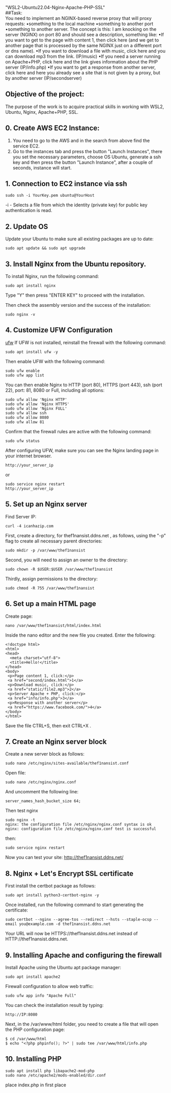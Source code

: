 "WSL2-Ubuntu22.04-Nginx-Apache-PHP-SSL" 
<br>
##Task: <br>
You need to implement an NGINX-based reverse proxy that will proxy requests:
•something to the local machine
•something to another port
•something to another server.
The concept is this:
I am knocking on the server (NGINX) on port 80 and should see a description, something like:
•If you want to get to the page with content 1, then click here (and we get to another page that is processed by the same NGINX just on a different port or dns name).
•If you want to download a file with music, click here and you can download mp3 from the link. (IP/music)
•If you need a server running on Apache+PHP, click here and the link gives information about the PHP server (IP/info.php)
•If you want to get a response from another server, click here and here you already see a site that is not given by a proxy, but by another server (IP/secondserver)<br>

 ## Objective of the project: <br>
 The purpose of the work is to acquire practical skills in working with WSL2, Ubuntu, Nginx, Apache+PHP, SSL.  <br>
 
 ## 0. Create AWS EC2 Instance:
  1. You need to go to the AWS and in the search from above find the service EC2.
  2. Go to the instances tab and press the button "Launch Instances", there you set the necessary parameters, choose OS Ubuntu,
  generate a ssh key and then press the button "Launch Instance", after a couple of seconds, instance will start.
  
  ## 1. Connection to EC2 instance via ssh
  ```
  sudo ssh -i YourKey.pem ubuntu@YourHost
  ```
  -i - Selects a file from which the identity (private key) for public key authentication is read.
  
  ## 2. Update OS
  Update your Ubuntu to make sure all existing packages are up to date:
  ```
  sudo apt update && sudo apt upgrade
  ```
  
  ## 3. Install Nginx from the Ubuntu repository.
  To install Nginx, run the following command:
  ```
  sudo apt install nginx
  ```
  Type "Y" then press "ENTER KEY" to proceed with the installation.

  Then check the assembly version and the success of the installation:
  ```
  sudo nginx -v
  ```
  ## 4. Customize UFW Configuration
  [ufw](https://www.digitalocean.com/community/tutorials/how-to-set-up-a-firewall-with-ufw-on-ubuntu-18-04-ru)
  If UFW is not installed, reinstall the firewall with the following command:
  ```
  sudo apt install ufw -y
  ```
  Then enable UFW with the following command:
  ```
  sudo ufw enable
  sudo ufw app list
  ```
  You can then enable Nginx to HTTP (port 80), HTTPS (port 443), ssh (port 22), port: 81, 8080 or Full, including all options:
  ```
  sudo ufw allow 'Nginx HTTP'
  sudo ufw allow 'Nginx HTTPS'
  sudo ufw allow 'Nginx FULL'
  sudo ufw allow ssh
  sudo ufw allow 8080
  sudo ufw allow 81
  ```
  
  Confirm that the firewall rules are active with the following command:
  ```
  sudo ufw status
  ```
  After configuring UFW, make sure you can see the Nginx landing page in your internet browser.
  ```
  http://your_server_ip
  ```
  or 
  ```
  sudo service nginx restart
  http://your_server_ip
  ```
  
  ## 5. Set up an Nginx server
  Find Server IP: 
  ```
  curl -4 icanhazip.com
  ```
  
  First, create a directory, for thef1nansist.ddns.net , as follows, using the "-p" flag to create all necessary parent directories:
  ```
  sudo mkdir -p /var/www/thef1nansist
  ```
  Second, you will need to assign an owner to the directory:
  ```
  sudo chown -R $USER:$USER /var/www/thef1nansist
  ```
  Thirdly, assign permissions to the directory:
  ```
  sudo chmod -R 755 /var/www/thef1nansist
  ```
  
  ## 6. Set up a main HTML page
  
  Create page:
  ```
  nano /var/www/thef1nansist/html/index.html
  ```
  Inside the nano editor and the new file you created. Enter the following:
  ```
<!doctype html>
<html>
<head>
    <meta charset="utf-8">
    <title>Hello!</title>
</head>
<body>
   <p>Page content 1, click:</p>
   <a href="second/index.html">1</a>
   <p>Download music, click:</p>
   <a href="static/file2.mp3">2</a>
   <p>Server Apache + PHP, click:</p>
   <a href="info/info.php">3</a>
   <p>Response with another server</p>
   <a href="https://www.facebook.com/">4</a>
</body>
</html>
  ```
  Save the file CTRL+S, then exit CTRL+X .
  
  ## 7. Create an Nginx server block
  
  Create a new server block as follows:
  ```
  sudo nano /etc/nginx/sites-available/thef1nansist.conf
  ```
  
  Open file:
  ```
  sudo nano /etc/nginx/nginx.conf
  ```
  And uncomment the following line:
  ```
  server_names_hash_bucket_size 64;
  ```
  Then test nginx 
  ```
  sudo nginx -t
  nginx: the configuration file /etc/nginx/nginx.conf syntax is ok
  nginx: configuration file /etc/nginx/nginx.conf test is successful
  ```
  then: 
  ```
  sudo service nginx restart 
  ```
  Now you can test your site: http://thef1nansist.ddns.net/
  
  ## 8. Nginx + Let's Encrypt SSL certificate
  First install the certbot package as follows:
  ```
  sudo apt install python3-certbot-nginx -y
  ```
  Once installed, run the following command to start generating the certificate:
  ```
  sudo certbot --nginx --agree-tos --redirect --hsts --staple-ocsp --email you@example.com -d thef1nansist.ddns.net
  ```
  Your URL will now be HTTPS://thef1nansist.ddns.net instead of HTTP://thef1nansist.ddns.net.
  
  ## 9. Installing Apache and configuring the firewall
  Install Apache using the Ubuntu apt package manager:
  ```
  sudo apt install apache2
  ```
  Firewall configuration to allow web traffic:
  ```
  sudo ufw app info "Apache Full"
  ```
  You can check the installation result by typing:
  ```
  http://IP:8080
  ```
  Next, in the /var/www/html folder, you need to create a file that will open the PHP configuration page:
  ```
  $ cd /var/www/html
  $ echo "<?php phpinfo(); ?>" | sudo tee /var/www/html/info.php
  ```
  ## 10. Installing PHP
  ```
  sudo apt install php libapache2-mod-php
  sudo nano /etc/apache2/mods-enabled/dir.conf
  ```
  place index.php in first place
  
  
  
  
  
  
  
  
  
  
  
  
  
  
  
